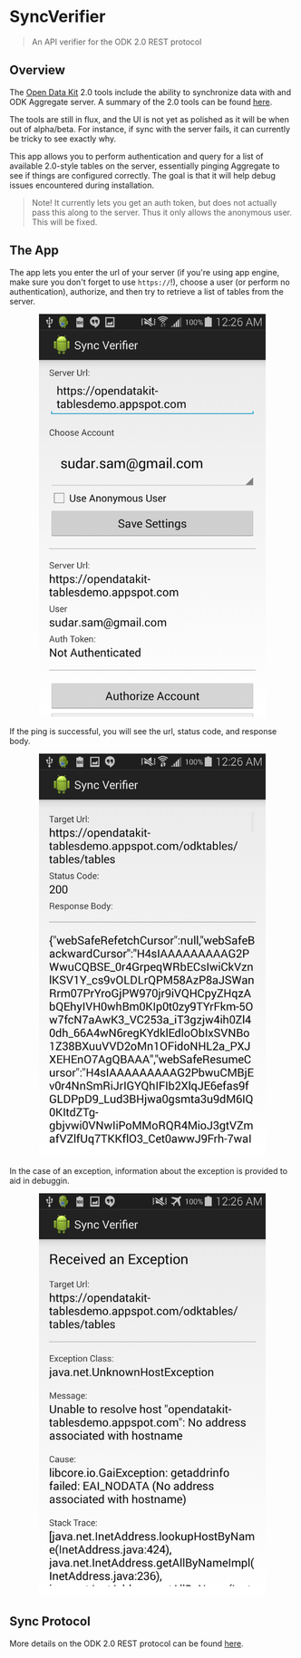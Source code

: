 # SyncVerifier

> An API verifier for the ODK 2.0 REST protocol

## Overview

The [Open Data Kit](http://opendatakit.org/) 2.0 tools include the ability to
synchronize data with and ODK Aggregate server. A summary of the 2.0 tools can
be found
[here](http://opendatakit.org/2014/09/odk-2-0-alpha-rev-122-now-available/).

The tools are still in flux, and the UI is not yet as polished as it will be
when out of alpha/beta. For instance, if sync with the server fails, it can
currently be tricky to see exactly why.

This app allows you to perform authentication and query for a list of
available 2.0-style tables on the server, essentially pinging Aggregate to see
if things are configured correctly. The goal is that it will help debug issues
encountered during installation.

> Note! It currently lets you get an auth token, but does not actually pass
this along to the server. Thus it only allows the anonymous user. This will be
fixed.

## The App

The app lets you enter the url of your server (if you're using app engine, make
sure you don't forget to use `https://`!), choose a user (or perform no
authentication), authorize, and then try to retrieve a list of tables from the
server.

<p align="center">
  <img 
    alt="The configuration screen of the app."
    src="images/mainScreen.png"
    style="width:400px">
</p>

If the ping is successful, you will see the url, status code, and response
body.

<p align="center">
  <img
    alt="Contents of successful http queries are summarized."
    src="images/tableListSummary.png"
    style="width:400px">
</p>

In the case of an exception, information about the exception is provided to aid
in debuggin.

<p align="center">
  <img
    alt="Exceptions are displayed for debugging purposes."
    src="images/exceptionSummary.png"
    style="width:400px">
</p>

## Sync Protocol

More details on the ODK 2.0 REST protocol can be found
[here](https://code.google.com/p/opendatakit/wiki/REST_Synchronization_API).
